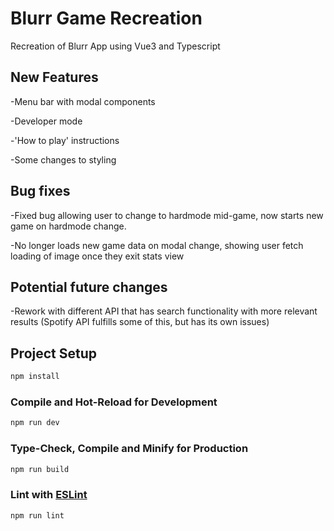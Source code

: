 # Blurr Game Recreation
Recreation of Blurr App using Vue3 and Typescript

## New Features
-Menu bar with modal components

-Developer mode

-'How to play' instructions

-Some changes to styling

## Bug fixes
-Fixed bug allowing user to change to hardmode mid-game, now starts new game on hardmode change.

-No longer loads new game data on modal change, showing user fetch loading of image once they exit stats view

## Potential future changes
-Rework with different API that has search functionality with more relevant results (Spotify API fulfills some of this, but has its own issues)

## Project Setup

```sh
npm install
```

### Compile and Hot-Reload for Development

```sh
npm run dev
```

### Type-Check, Compile and Minify for Production

```sh
npm run build
```

### Lint with [ESLint](https://eslint.org/)

```sh
npm run lint
```
